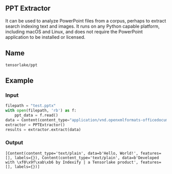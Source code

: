 ## PPT Extractor

It can be used to analyze PowerPoint files from a corpus, perhaps to extract search indexing text and images. It runs on any Python capable platform, including macOS and Linux, and does not require the PowerPoint application to be installed or licensed.

## Name
```
tensorlake/ppt
```

## Example

### Input
```python
filepath = "test.pptx"
with open(filepath, 'rb') as f:
    ppt_data = f.read()
data = Content(content_type="application/vnd.openxmlformats-officedocument.presentationml.presentation", data=ppt_data)
extractor = PPTExtractor()
results = extractor.extract(data)
```

### Output
```
[Content(content_type='text/plain', data=b'Hello, World!', features=[], labels={}), Content(content_type='text/plain', data=b'Developed with \xf0\x9f\xab\xb6 by Indexify | a Tensorlake product', features=[], labels={})]
```
